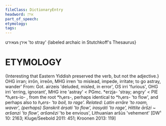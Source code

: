 ```yaml
---
fileClass: DictionaryEntry
headword: אירן
part_of_speech: 
etymology: 
tags: 
---
```

אירן
געאירט
'to stray'
{labeled archaic in Stutchkoff's Thesaurus}

ETYMOLOGY
===========
{Interesting that Eastern Yiddish preserved the verb, but not the adjective.}
OHG irran; irrōn, irreōn, MHG irren 'to mislead, impede, irritate; to go astray, wander'
From:
Got. airzeis 'deluded, misled, in error', OS irri 'furious', OHG irri 'erring, ignorant', MHG irre 'astray' < PGmc. *erzja- 'stray; angry' < PIE *h₁ers-io- , from the root *h₁ers-, perhaps identical to *h₁ers- 'to flow', and perhaps also to *h₁ers- 'to boil, to rage'.
Related: Latin errāre 'to roam, waver', (perhaps) Sanskrit árṣati 'to flow', irasyáti 'to rage', Hittite āršzi ~ aršanzi 'to flow', aršanēzi* 'to be envious', Lithuanian aršùs 'vehement'
[DW¹ 10: 2163; Kluge/Seebold 2011: 451; Kroonen 2013: 119]